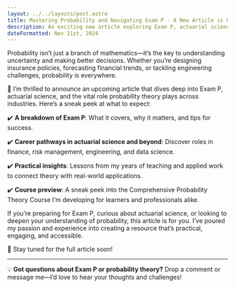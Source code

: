 ```yaml
---
layout: ../../layouts/post.astro
title: Mastering Probability and Navigating Exam P - A New Article is Coming!
description: An exciting new article exploring Exam P, actuarial science, and the foundational role of probability theory in various industries is on its way. Stay tuned!
dateFormatted: Nov 21st, 2024
---
```


Probability isn’t just a branch of mathematics—it’s the key to understanding uncertainty and making better decisions. Whether you’re designing insurance policies, forecasting financial trends, or tackling engineering challenges, probability is everywhere.

🚀 I’m thrilled to announce an upcoming article that dives deep into Exam P, actuarial science, and the vital role probability theory plays across industries. Here’s a sneak peek at what to expect:

✔️ **A breakdown of Exam P**: What it covers, why it matters, and tips for success.

✔️ **Career pathways in actuarial science and beyond**: Discover roles in finance, risk management, engineering, and data science.

✔️ **Practical insights**: Lessons from my years of teaching and applied work to connect theory with real-world applications.

✔️ **Course preview**: A sneak peek into the Comprehensive Probability Theory Course I’m developing for learners and professionals alike.

If you’re preparing for Exam P, curious about actuarial science, or looking to deepen your understanding of probability, this article is for you. I’ve poured my passion and experience into creating a resource that’s practical, engaging, and accessible.

📅 Stay tuned for the full article soon!

---

💡 **Got questions about Exam P or probability theory?** Drop a comment or message me—I’d love to hear your thoughts and challenges!
